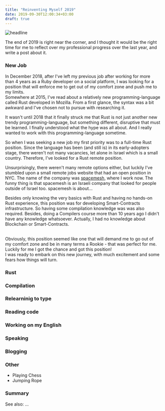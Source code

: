 ```yaml
---
title: "Reinventing Myself 2019"
date: 2019-09-30T12:00:34+03:00
draft: true
---
```


![headline][headline]


The end of 2019 is right near the corner, and I thought it would be the right time for me to reflect over my professional progress over the last year,
and write a post about it.

### **New Job**

In December 2018, after I've left my previous job after working for more than 4 years as a Ruby developer on a social platform,
I was looking for a position that will enforce me to get out of my comfort zone and push me to my limits.
<br/>
Somewhere at 2015, I've read about a relatively new programming-language called Rust developed in Mozilla.
From a first glance, the syntax was a bit awkward and I've chosen not to pursue with researching it.

It wasn't until 2018 that it finally struck me that Rust is not just another new trendy programming-language, but something different, disruptive that must be learned.
I finally understood what the hype was all about. And I really wanted to work with this programming-language sometime.

So when I was seeking a new job my first priority was to a full-time Rust position. Since the language has been (and still is) in its early-adopters stage,
there weren't not many vacancies, let alone in Israel which is a small country. Therefore, I've looked for a Rust remote position.

Unsurprisingly, there weren't many remote options either, but luckily I've stumbled upon a small remote jobs website that had an open position in NYC.
The name of the company was [spacemesh][spacemesh], where I work now. The funny thing is that spacemesh is an Israeli company that looked for people outside of Israel too.
spacemesh is about...

Besides only knowing the very basics with Rust and having no hands-on Rust experience, this position was for developing Smart-Contracts infrastructure.
So having some compilation knowledge was was also required. Besides, doing a Compilers course more than 10 years ago I didn't have any knowledge whatsoever.
Actually, I had no knowledge about Blockchain or Smart-Contracts.

<br/>
Obviously, this position seemed like one that will demand me to go out of my comfort zone and be in many terms a Rookie - that was perfect for me.
Luckily for me I got the chance and got this position!
<br/>
I was ready to embark on this new journey, with much excitement and some fears how things will turn.

### **Rust**

### **Compilation**

### **Relearninig to type**

### **Reading code**

### **Working on my English**

### **Speaking**

### **Blogging**

### **Other**
* Playing Chess
* Jumping Rope


### **Summary**


See also:
...


[headline]: https://www.incimages.com/uploaded_files/image/970x450/getty_477569935_970656970450085_79639.jpg
[spacemesh]: http://spacemesh.io
[chess]: http://chess.com
[supermemo]: https://supermemo.com
[talk]: https://www.youtube.com/watch?v=mcvBXQ0SWJM
[the-importance-of-unlearning]: https://gryphon.dev/2019/06/27/the-importance-of-unlearning/
[relearning-to-type]: https://gryphon.dev/2019/10/04/relearning-to-type/
